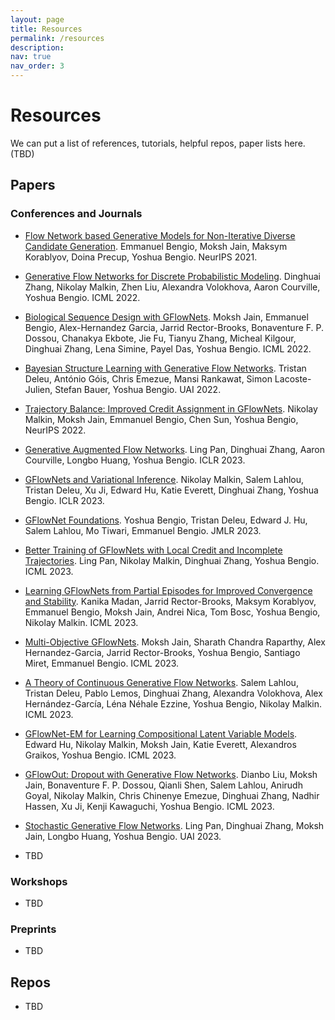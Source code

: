 ```yaml
---
layout: page
title: Resources
permalink: /resources
description:
nav: true
nav_order: 3
---
```


# Resources

We can put a list of references, tutorials, helpful repos, paper lists here. (TBD)

## Papers
### Conferences and Journals
- [Flow Network based Generative Models for Non-Iterative Diverse Candidate Generation](https://papers.nips.cc/paper/2021/hash/e614f646836aaed9f89ce58e837e2310-Abstract.html). Emmanuel Bengio, Moksh Jain, Maksym Korablyov, Doina Precup, Yoshua Bengio. NeurIPS 2021.

- [Generative Flow Networks for Discrete Probabilistic Modeling](https://arxiv.org/abs/2202.01361). Dinghuai Zhang, Nikolay Malkin, Zhen Liu, Alexandra Volokhova, Aaron Courville, Yoshua Bengio. ICML 2022.

- [Biological Sequence Design with GFlowNets](https://arxiv.org/abs/2203.04115). Moksh Jain, Emmanuel Bengio, Alex-Hernandez Garcia, Jarrid Rector-Brooks, Bonaventure F. P. Dossou, Chanakya Ekbote, Jie Fu, Tianyu Zhang, Micheal Kilgour, Dinghuai Zhang, Lena Simine, Payel Das, Yoshua Bengio. ICML 2022.

- [Bayesian Structure Learning with Generative Flow Networks](https://arxiv.org/abs/2202.13903). Tristan Deleu, António Góis, Chris Emezue, Mansi Rankawat, Simon Lacoste-Julien, Stefan Bauer, Yoshua Bengio. UAI 2022.

- [Trajectory Balance: Improved Credit Assignment in GFlowNets](https://arxiv.org/abs/2201.13259). Nikolay Malkin, Moksh Jain, Emmanuel Bengio, Chen Sun, Yoshua Bengio, NeurIPS 2022.

- [Generative Augmented Flow Networks](https://arxiv.org/abs/2210.03308). Ling Pan, Dinghuai Zhang, Aaron Courville, Longbo Huang, Yoshua Bengio. ICLR 2023.

- [GFlowNets and Variational Inference](https://arxiv.org/abs/2210.00580). Nikolay Malkin, Salem Lahlou, Tristan Deleu, Xu Ji, Edward Hu, Katie Everett, Dinghuai Zhang, Yoshua Bengio. ICLR 2023.

- [GFlowNet Foundations](https://arxiv.org/abs/2111.09266). Yoshua Bengio, Tristan Deleu, Edward J. Hu, Salem Lahlou, Mo Tiwari, Emmanuel Bengio. JMLR 2023.

- [Better Training of GFlowNets with Local Credit and Incomplete Trajectories](https://arxiv.org/abs/2302.01687). Ling Pan, Nikolay Malkin, Dinghuai Zhang, Yoshua Bengio. ICML 2023.

- [Learning GFlowNets from Partial Episodes for Improved Convergence and Stability](https://arxiv.org/abs/2209.12782). Kanika Madan, Jarrid Rector-Brooks, Maksym Korablyov, Emmanuel Bengio, Moksh Jain, Andrei Nica, Tom Bosc, Yoshua Bengio, Nikolay Malkin. ICML 2023.

- [Multi-Objective GFlowNets](https://arxiv.org/abs/2210.12765). Moksh Jain, Sharath Chandra Raparthy, Alex Hernandez-Garcia, Jarrid Rector-Brooks, Yoshua Bengio, Santiago Miret, Emmanuel Bengio. ICML 2023.

- [A Theory of Continuous Generative Flow Networks](https://arxiv.org/abs/2301.12594). Salem Lahlou, Tristan Deleu, Pablo Lemos, Dinghuai Zhang, Alexandra Volokhova, Alex Hernández-García, Léna Néhale Ezzine, Yoshua Bengio, Nikolay Malkin. ICML 2023.

- [GFlowNet-EM for Learning Compositional Latent Variable Models](https://arxiv.org/abs/2302.06576). Edward Hu, Nikolay Malkin, Moksh Jain, Katie Everett, Alexandros Graikos, Yoshua Bengio. ICML 2023.

- [GFlowOut: Dropout with Generative Flow Networks](https://arxiv.org/abs/2210.12928). Dianbo Liu, Moksh Jain, Bonaventure F. P. Dossou, Qianli Shen, Salem Lahlou, Anirudh Goyal, Nikolay Malkin, Chris Chinenye Emezue, Dinghuai Zhang, Nadhir Hassen, Xu Ji, Kenji Kawaguchi, Yoshua Bengio. ICML 2023.

- [Stochastic Generative Flow Networks](https://arxiv.org/abs/2302.09465). Ling Pan, Dinghuai Zhang, Moksh Jain, Longbo Huang, Yoshua Bengio. UAI 2023.

- TBD

### Workshops
- TBD

### Preprints
- TBD

## Repos

- TBD